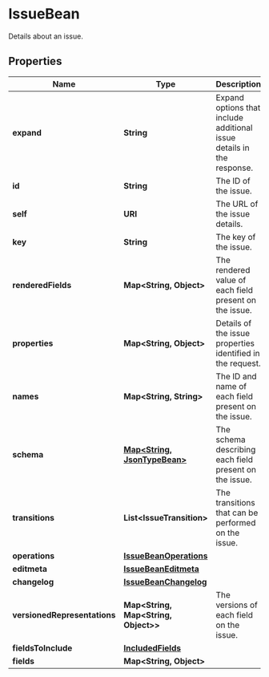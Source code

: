 

# IssueBean

Details about an issue.

## Properties

| Name | Type | Description | Notes |
|------------ | ------------- | ------------- | -------------|
|**expand** | **String** | Expand options that include additional issue details in the response. |  [optional] [readonly] |
|**id** | **String** | The ID of the issue. |  [optional] [readonly] |
|**self** | **URI** | The URL of the issue details. |  [optional] [readonly] |
|**key** | **String** | The key of the issue. |  [optional] [readonly] |
|**renderedFields** | **Map&lt;String, Object&gt;** | The rendered value of each field present on the issue. |  [optional] [readonly] |
|**properties** | **Map&lt;String, Object&gt;** | Details of the issue properties identified in the request. |  [optional] [readonly] |
|**names** | **Map&lt;String, String&gt;** | The ID and name of each field present on the issue. |  [optional] [readonly] |
|**schema** | [**Map&lt;String, JsonTypeBean&gt;**](JsonTypeBean.md) | The schema describing each field present on the issue. |  [optional] [readonly] |
|**transitions** | **List&lt;IssueTransition&gt;** | The transitions that can be performed on the issue. |  [optional] [readonly] |
|**operations** | [**IssueBeanOperations**](IssueBeanOperations.md) |  |  [optional] |
|**editmeta** | [**IssueBeanEditmeta**](IssueBeanEditmeta.md) |  |  [optional] |
|**changelog** | [**IssueBeanChangelog**](IssueBeanChangelog.md) |  |  [optional] |
|**versionedRepresentations** | **Map&lt;String, Map&lt;String, Object&gt;&gt;** | The versions of each field on the issue. |  [optional] [readonly] |
|**fieldsToInclude** | [**IncludedFields**](IncludedFields.md) |  |  [optional] |
|**fields** | **Map&lt;String, Object&gt;** |  |  [optional] |



